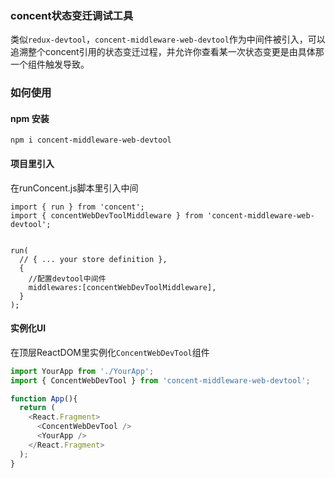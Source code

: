 ### concent状态变迁调试工具
类似`redux-devtool`，`concent-middleware-web-devtool`作为中间件被引入，可以追溯整个concent引用的状态变迁过程，并允许你查看某一次状态变更是由具体那一个组件触发导致。

### 如何使用
#### npm 安装
```
npm i concent-middleware-web-devtool
```
#### 项目里引入
在runConcent.js脚本里引入中间
```
import { run } from 'concent';
import { concentWebDevToolMiddleware } from 'concent-middleware-web-devtool';


run(
  // { ... your store definition },
  {
    //配置devtool中间件
    middlewares:[concentWebDevToolMiddleware],
  }
);
```

#### 实例化UI
在顶层ReactDOM里实例化`ConcentWebDevTool`组件

```javascript
import YourApp from './YourApp';
import { ConcentWebDevTool } from 'concent-middleware-web-devtool';

function App(){
  return (
    <React.Fragment>
      <ConcentWebDevTool />
      <YourApp />
    </React.Fragment>
  );
}

```
